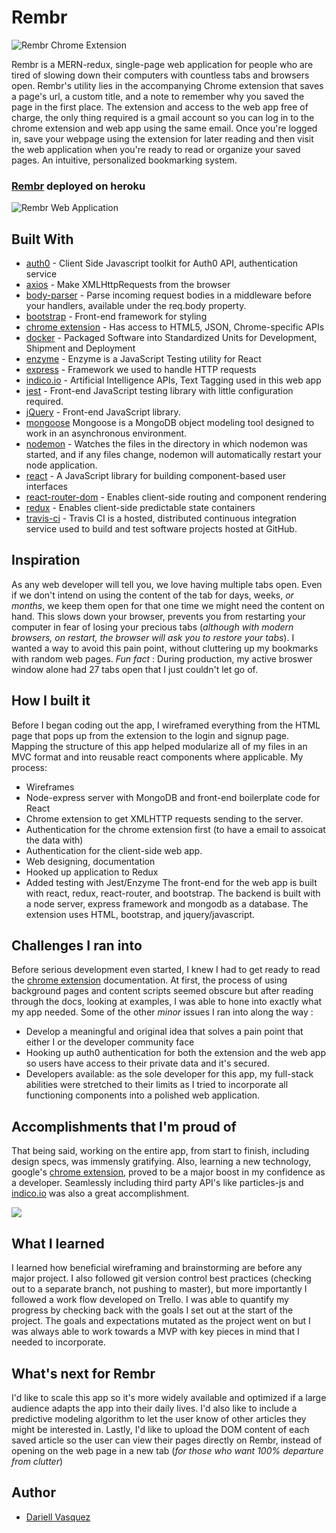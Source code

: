 # Rembr

![Rembr Chrome Extension](https://media.giphy.com/media/3tGUl8GqYFBojtmfEV/giphy.gif)

Rembr is a MERN-redux, single-page web application for people who are tired of slowing down their computers with countless tabs and browsers open. Rembr's utility lies in the accompanying Chrome extension that saves a page's url, a custom title, and a note to remember why you saved the page in the first place. The extension and access to the web app free of charge, the only thing required is a gmail account so you can log in to the chrome extension and web app using the same email. Once you're logged in, save your webpage using the extension for later reading and then visit the web application when you're ready to read or organize your saved pages. An intuitive, personalized bookmarking system.

### [Rembr](https://rembr-app.herokuapp.com/) deployed on heroku

![Rembr Web Application](https://media.giphy.com/media/1XhtZPa4a7e4DaaReV/giphy.gif)

## Built With

* [auth0](https://www.npmjs.com/package/auth0-js) - Client Side Javascript toolkit for Auth0 API, authentication service
* [axios](https://www.npmjs.com/package/axios) - Make XMLHttpRequests from the browser
* [body-parser](https://www.npmjs.com/package/body-parser) - Parse incoming request bodies in a middleware before your handlers, available under the req.body property.
* [bootstrap](https://getbootstrap.com/) - Front-end framework for styling
* [chrome extension](https://developer.chrome.com/extensions/devguide) - Has access to HTML5, JSON, Chrome-specific APIs 
* [docker](https://www.docker.com) - Packaged Software into Standardized Units for Development, Shipment and Deployment
* [enzyme](https://airbnb.io/enzyme/) - Enzyme is a JavaScript Testing utility for React
* [express](https://www.npmjs.com/package/express) - Framework we used to handle HTTP requests
* [indico.io](https://www.npmjs.com/package/indico.io) - Artificial Intelligence APIs, Text Tagging used in this web app
* [jest](https://jestjs.io/) - Front-end JavaScript testing library with little configuration required. 
* [jQuery](https://jquery.com/) - Front-end JavaScript library. 
* [mongoose](https://www.npmjs.com/package/mongoose) Mongoose is a MongoDB object modeling tool designed to work in an asynchronous environment.
* [nodemon](https://www.npmjs.com/package/nodemon) - Watches the files in the directory in which nodemon was started, and if any files change, nodemon will automatically restart your node application.
* [react](https://reactjs.org/) - A JavaScript library for building component-based user interfaces
* [react-router-dom](https://www.npmjs.com/package/react-router) - Enables client-side routing and component rendering
* [redux](https://redux.js.org/) - Enables client-side predictable state containers
* [travis-ci](https://travis-ci.org) - Travis CI is a hosted, distributed continuous integration service used to build and test software projects hosted at GitHub.


## Inspiration
As any web developer will tell you, we love having multiple tabs open. Even if we don't intend on using the content of the tab for days, weeks, *or months*, we keep them open for that one time we might need the content on hand. This slows down your browser, prevents you from restarting your computer in fear of losing your precious tabs (*although with modern browsers, on restart, the browser will ask you to restore your tabs*). I wanted a way to avoid this pain point, without cluttering up my bookmarks with random web pages. *Fun fact* : During production, my active broswer window alone had 27 tabs open that I just couldn't let go of. 

## How I built it
Before I began coding out the app, I wireframed everything from the HTML page that pops up from the extension to the login and signup page. Mapping the structure of this app helped modularize all of my files in an MVC format and into reusable react components where applicable. My process:
 * Wireframes
 * Node-express server with MongoDB and front-end boilerplate code for React
 * Chrome extension to get XMLHTTP requests sending to the server.
 * Authentication for the chrome extension first (to have a email to assoicat the data with)
 * Authentication for the client-side web app.
 * Web designing, documentation
 * Hooked up application to Redux
 * Added testing with Jest/Enzyme
The front-end for the web app is built with react, redux, react-router, and bootstrap. The backend is built with a node server, express framework and mongodb as a database. The extension uses HTML, bootstrap, and jquery/javascript.

## Challenges I ran into
Before serious development even started, I knew I had to get ready to read the [chrome extension](https://developer.chrome.com/extensions/devguide) documentation. At first, the process of using background pages and content scripts seemed obscure but after reading through the docs, looking at examples, I was able to hone into exactly what my app needed. Some of the other *minor* issues I ran into along the way :
* Develop a meaningful and original idea that solves a pain point that either I or the developer community face
* Hooking up auth0 authentication for both the extension and the web app so users have access to their private data and it's secured. 
* Developers available: as the sole developer for this app, my full-stack abilities were stretched to their limits as I tried to incorporate all functioning components into a polished web application. 

## Accomplishments that I'm proud of
That being said, working on the entire app, from start to finish, including design specs, was immensly gratifying. Also, learning a new technology, google's [chrome extension](https://developer.chrome.com/extensions/devguide), proved to be a major boost in my confidence as a developer. Seamlessly including third party API's like particles-js and [indico.io](https://www.npmjs.com/package/indico.io) was also a great accomplishment.

<img src="http://res.cloudinary.com/dquez/image/upload/v1521158262/Screen_Shot_2018-03-14_at_8.58.06_PM_y5hncw.png"/>

## What I learned
I learned how beneficial wireframing and brainstorming are before any major project. I also followed git version control best practices (checking out to a separate branch, not pushing to master), but more importantly I followed a work flow developed on Trello. I was able to quantify my progress by checking back with the goals I set out at the start of the project. The goals and expectations mutated as the project went on but I was always able to work towards a MVP with key pieces in mind that I needed to incorporate.


## What's next for Rembr
I'd like to scale this app so it's more widely available and optimized if a large audience adapts the app into their daily lives. I'd also like to include a predictive modeling algorithm to let the user know of other articles they might be interested in. Lastly, I'd like to upload the DOM content of each saved article so the user can view their pages directly on Rembr, instead of opening on the web page in a new tab (*for those who want 100% departure from clutter*)

## Author

- [Dariell Vasquez](https://github.com/Dquez)
